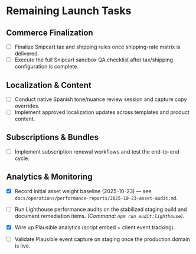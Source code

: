 # Remaining Launch Tasks

## Commerce Finalization
- [ ] Finalize Snipcart tax and shipping rules once shipping-rate matrix is delivered.
- [ ] Execute the full Snipcart sandbox QA checklist after tax/shipping configuration is complete.

## Localization & Content
- [ ] Conduct native Spanish tone/nuance review session and capture copy overrides.
- [ ] Implement approved localization updates across templates and product content.

## Subscriptions & Bundles
- [ ] Implement subscription renewal workflows and test the end-to-end cycle.

## Analytics & Monitoring
- [x] Record initial asset weight baseline (2025-10-23) — see `docs/operations/performance-reports/2025-10-23-asset-audit.md`.
- [ ] Run Lighthouse performance audits on the stabilized staging build and document remediation items. _(Command: `npm run audit:lighthouse`)_.
- [x] Wire up Plausible analytics (script embed + client event tracking).
- [ ] Validate Plausible event capture on staging once the production domain is live.

